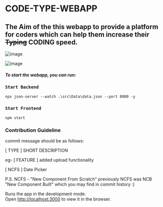 # CODE-TYPE-WEBAPP

## The Aim of the this webapp to provide a platform for coders which can help them increase their <strike>Typing</strike> CODING speed.

![image](https://user-images.githubusercontent.com/87216333/128066418-21618c19-12ae-47cb-9084-ee1e8f9a41e3.png)

![image](https://user-images.githubusercontent.com/87216333/128066570-655ac052-b79e-4772-8fbf-89d6938d26a7.png)

#### _To start the webapp, you can run:_

### `Start Backend`
```console
npx json-server --watch .\src\Data\data.json --port 8000 -y
```
### `Start Frontend`
```console
npm start
```

### Contribution Guideline
commit message should be as follows:

[ TYPE ] SHORT DESCRIPTION

eg- 
[ FEATURE ] added upload functionality

[ NCFS ] Date Picker

P.S. NCFS - "New Component From Scratch"
previously NCFS was NCB "New Component Built" which you may find in commit history :)

Runs the app in the development mode.\
Open [http://localhost:3000](http://localhost:3000) to view it in the browser.
